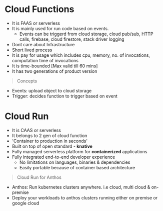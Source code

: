 # Cloud Functions

- It is FAAS or serverless 
- It is mainly used for run code based on events.
  - Events can be triggerd from cloud storage, cloud pub/sub, HTTP calls, firebase, cloud firestore, stack driver   logging
- Dont care about Infrastructure
- Short lived process
- It is pay for usage which includes cpu, memory, no. of invocations,   computation time of invocations
- It is time-bounded [Max valid till 60 mins] 
- It has two generations of product version
  
> Concepts
- Events: upload object to cloud storage
- Trigger: decides function to trigger based on event
  
# Cloud Run
- It is CAAS or serverless 
- It belongs to 2 gen of cloud function
- 'Container to production in seconds'
- Built on top of open standard - **knative**
- Fully managed serverless platform for **containerized** applications 
- Fully integrated end-to-end developer experience
  - No limitations on languages, binaries & dependencies
  - Easily portable because of container based architecture

> Cloud Run for Anthos
- Anthos: Run kubernetes clusters anywhere. i.e cloud, multi cloud & on-premise
- Deploy your workloads to anthos clusters running either on premise or google cloud
